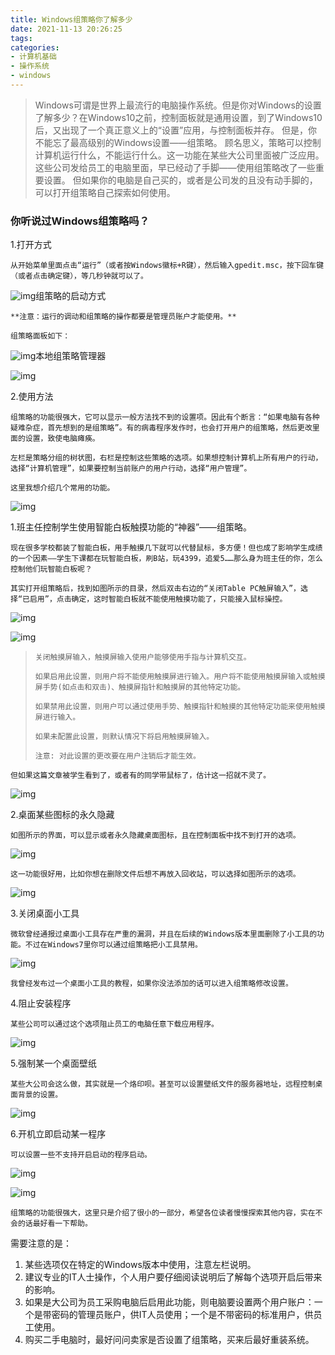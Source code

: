 ```yaml
---
title: Windows组策略你了解多少
date: 2021-11-13 20:26:25
tags:
categories:
- 计算机基础
- 操作系统
- windows
---
```


> Windows可谓是世界上最流行的电脑操作系统。但是你对Windows的设置了解多少？在Windows10之前，控制面板就是通用设置，到了Windows10后，又出现了一个真正意义上的“设置”应用，与控制面板并存。
> 但是，你不能忘了最高级别的Windows设置——组策略。
> 顾名思义，策略可以控制计算机运行什么，不能运行什么。这一功能在某些大公司里面被广泛应用。这些公司发给员工的电脑里面，早已经动了手脚——使用组策略改了一些重要设置。
> 但如果你的电脑是自己买的，或者是公司发的且没有动手脚的，可以打开组策略自己探索如何使用。


<!-- more -->

### 你听说过Windows组策略吗？



1.打开方式

    从开始菜单里面点击“运行”（或者按Windows徽标+R键），然后输入gpedit.msc，按下回车键（或者点击确定键），等几秒钟就可以了。

![img](13-Windows组策略你了解多少/3ca490923ec2a8f3b2f4810f8702a2ee1323178d.png@659w_404h_progressive.webp)组策略的启动方式

    **注意：运行的调动和组策略的操作都要是管理员账户才能使用。**
    
    组策略面板如下：

![img](13-Windows组策略你了解多少/88643b2a2927fedd3539ee1533569131e4bd4e95.png@942w_665h_progressive.webp)本地组策略管理器

![img](13-Windows组策略你了解多少/4adb9255ada5b97061e610b682b8636764fe50ed.png@progressive.webp)

2.使用方法

    组策略的功能很强大，它可以显示一般方法找不到的设置项。因此有个断言：“如果电脑有各种疑难杂症，首先想到的是组策略”。有的病毒程序发作时，也会打开用户的组策略，然后更改里面的设置，致使电脑瘫痪。
    
    左栏是策略分组的树状图，右栏是控制这些策略的选项。如果想控制计算机上所有用户的行动，选择“计算机管理”，如果要控制当前账户的用户行动，选择“用户管理”。
    
    这里我想介绍几个常用的功能。

![img](13-Windows组策略你了解多少/db75225feabec8d8b64ee7d3c7165cd639554cbc.png@progressive.webp)

1.班主任控制学生使用智能白板触摸功能的“神器”——组策略。

    现在很多学校都装了智能白板，用手触摸几下就可以代替鼠标，多方便！但也成了影响学生成绩的一个因素——学生下课都在玩智能白板，刷B站，玩4399，追爱5……那么身为班主任的你，怎么控制他们玩智能白板呢？
    
    其实打开组策略后，找到如图所示的目录，然后双击右边的“关闭Table PC触屏输入”，选择“已启用”，点击确定，这时智能白板就不能使用触摸功能了，只能接入鼠标操控。

![img](13-Windows组策略你了解多少/09638508091227cde8d55413169fac02164c72da.png@942w_530h_progressive.webp)

![img](13-Windows组策略你了解多少/37f5f03e76b40470b5e948ee27baef24b626bc7b.png@942w_863h_progressive.webp)

>     关闭触摸屏输入，触摸屏输入使用户能够使用手指与计算机交互。
>
>     如果启用此设置，则用户将不能使用触摸屏进行输入。用户将不能使用触摸屏输入或触摸屏手势(如点击和双击)、触摸屏指针和触摸屏的其他特定功能。
>
>     如果禁用此设置，则用户可以通过使用手势、触摸指针和触摸的其他特定功能来使用触摸屏进行输入。
>
>     如果未配置此设置，则默认情况下将启用触摸屏输入。
>
>     注意: 对此设置的更改要在用户注销后才能生效。

    但如果这篇文章被学生看到了，或者有的同学带鼠标了，估计这一招就不灵了。

![img](13-Windows组策略你了解多少/4adb9255ada5b97061e610b682b8636764fe50ed.png@progressive.webp)

2.桌面某些图标的永久隐藏

    如图所示的界面，可以显示或者永久隐藏桌面图标，且在控制面板中找不到打开的选项。

![img](13-Windows组策略你了解多少/8fd91a7b43dedf7ca9c68bda7828493c7e0c38e5.png@942w_530h_progressive.webp)

    这一功能很好用，比如你想在删除文件后想不再放入回收站，可以选择如图所示的选项。

![img](13-Windows组策略你了解多少/4adb9255ada5b97061e610b682b8636764fe50ed.png@progressive.webp)

3.关闭桌面小工具

    微软曾经通报过桌面小工具存在严重的漏洞，并且在后续的Windows版本里面删除了小工具的功能。不过在Windows7里你可以通过组策略把小工具禁用。

![img](13-Windows组策略你了解多少/933ed91c3d6cacb61939bbce7aee371f6af219aa.png@942w_530h_progressive.webp)

    我曾经发布过一个桌面小工具的教程，如果你没法添加的话可以进入组策略修改设置。



4.阻止安装程序

    某些公司可以通过这个选项阻止员工的电脑任意下载应用程序。

![img](13-Windows组策略你了解多少/bb343fc399a430daf0af81b03fd592917ae9c1b2.png@942w_530h_progressive.webp)

5.强制某一个桌面壁纸

    某些大公司会这么做，其实就是一个烙印呗。甚至可以设置壁纸文件的服务器地址，远程控制桌面背景的设置。

![img](13-Windows组策略你了解多少/402b50ee473fd9a5aab1ec2a14104d3a3c3e5a87.png@942w_530h_progressive.webp)

6.开机立即启动某一程序

    可以设置一些不支持开启启动的程序启动。

![img](13-Windows组策略你了解多少/25c6d9a0265e306a9da9c29be0a44258e7c85477.png@942w_530h_progressive.webp)

![img](13-Windows组策略你了解多少/02db465212d3c374a43c60fa2625cc1caeaab796.png@progressive.webp)

    组策略的功能很强大，这里只是介绍了很小的一部分，希望各位读者慢慢探索其他内容，实在不会的话最好看一下帮助。

需要注意的是：

1. 某些选项仅在特定的Windows版本中使用，注意左栏说明。
2. 建议专业的IT人士操作，个人用户要仔细阅读说明后了解每个选项开启后带来的影响。
3. 如果是大公司为员工采购电脑后启用此功能，则电脑要设置两个用户账户：一个是带密码的管理员账户，供IT人员使用；一个是不带密码的标准用户，供员工使用。
4. 购买二手电脑时，最好问问卖家是否设置了组策略，买来后最好重装系统。
